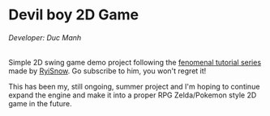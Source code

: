 # Devil boy 2D Game
###### Developer: Duc Manh

Simple 2D swing game demo project following the [fenomenal tutorial series](https://youtube.com/playlist?list=PL_QPQmz5C6WUF-pOQDsbsKbaBZqXj4qSq)
 made by [RyiSnow](https://www.youtube.com/c/RyiSnow). Go subscribe to him, you won't regret it!
 
 This has been my, still ongoing, summer project and I'm hoping to continue expand the engine and make it into a proper RPG Zelda/Pokemon style 2D game in the future.
